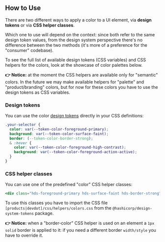 ## How to Use

There are two different ways to apply a color to a UI element, via **design tokens** or via **CSS helper classes**.

Which one to use will depend on the context: since both refer to the same design token values, from the design system perspective there's no difference between the two methods (it's more of a preference for the "consumer" codebase).

To see the full list of available design tokens (CSS variables) and CSS helpers for the colors, look at the showcase of color palettes below.

**👉 Notice:** at the moment the CSS helpers are available only for "semantic" colors. In the future we may make available helpers for "palette" and "product/branding" colors, but for now for these colors you have to use the design tokens as CSS variables.

### Design tokens

You can use the color [design tokens](../foundations/tokens) directly in your CSS definitions:

```css
.your-selector {
  color: var(--token-color-foreground-primary);
  background: var(--token-color-surface-faint);
  border: (--token-color-border-strong);
  & :hover {
    color: var(--token-color-foreground-high-contrast);
    background: var(--token-color-foreground-action-active);
  }
}
```

### CSS helper classes

You can use one of the predefined "color" CSS helper classes:

```handlebars
<div class="hds-foreground-primary hds-surface-faint hds-border-strong">...</div>
```

To use this classes you have to import the CSS file `[products|devdot]/css/helpers/colors.css` from the `@hashicorp/design-system-tokens` package.

**👉 Notice:** when a "border-color" CSS helper is used on an element a `1px solid` border is applied to it: if you need a different border `width/style` you have to override it.
